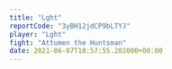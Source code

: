 ```yaml
---
title: "Lght"
reportCode: "3yBH12jdCP9bLTYJ"
player: "Lght"
fight: "Attumen the Huntsman"
date: 2021-06-07T18:57:55.202000+00:00
---
```

